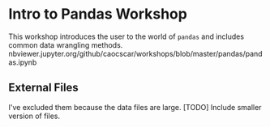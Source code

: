 # Intro to Pandas Workshop

This workshop introduces the user to the world of `pandas` and includes common data wrangling methods.  
nbviewer.jupyter.org/github/caocscar/workshops/blob/master/pandas/pandas.ipynb

## External Files

I've excluded them because the data files are large. [TODO] Include smaller version of files.
